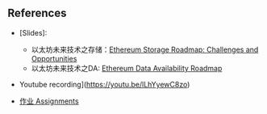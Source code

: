 ## References

- [Slides]:
  - 以太坊未来技术之存储：[Ethereum Storage Roadmap: Challenges and Opportunities](https://perfect-amphibian-929.notion.site/Ethereum-Storage-Roadmap-Challenges-and-Opportunities-9a02a3b8d6304bf4b495defd84ed0b71)
  - 以太坊未来技术之DA: [Ethereum Data Availability Roadmap](https://docs.google.com/presentation/d/1-RPl7iIlV9fkyfTzNT6VAxwadlCT3TC6OZJCtyF1-J0/)

- Youtube recording](https://youtu.be/lLhYyewC8zo)
- [作业 Assignments](./task-3.md)
